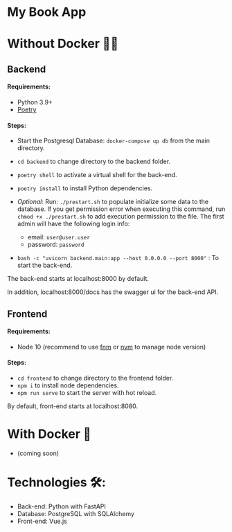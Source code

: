 # My Book App


# Without Docker 🚫🐳

## Backend 

#### Requirements:
- Python 3.9+
- [Poetry](https://python-poetry.org/)

#### Steps:

- Start the Postgresql Database: `docker-compose up db` from the main directory.
- `cd backend` to change directory to the backend folder.
- `poetry shell` to activate a virtual shell for the back-end.
- `poetry install` to install Python dependencies.

- *Optional*: 
    Run: ```./prestart.sh```
  to populate initialize some data to the database.
  If you get permission error when executing this command, run `chmod +x ./prestart.sh` to add execution permission to the file. The first admin will have the following login info:
    + email: `user@user.user`
    + password: `password`

- ```bash -c "uvicorn backend.main:app --host 0.0.0.0 --port 8000"``` : To start the back-end.

The back-end starts at localhost:8000 by default. 

In addition, localhost:8000/docs has the swagger ui for the back-end API.

## Frontend

#### Requirements:
- Node 10 (recommend to use [fnm](https://github.com/Schniz/fnm) or [nvm](https://github.com/nvm-sh/nvm) to manage node version)

#### Steps:

- `cd frontend` to change directory to the frontend folder.
- `npm i` to install node dependencies.
- `npm run serve` to start the server with hot reload.

By default, front-end starts at localhost:8080.

# With Docker 🐳
- (coming soon)

# Technologies 🛠️:
- Back-end: Python with FastAPI
- Database: PostgreSQL with SQLAlchemy
- Front-end: Vue.js
